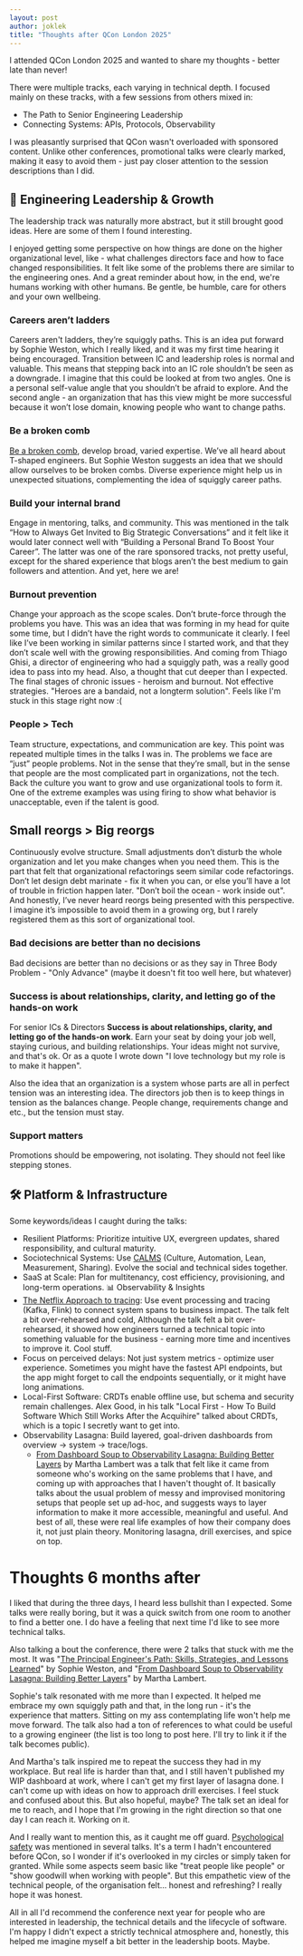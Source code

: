 ```yaml
---
layout: post
author: joklek
title: "Thoughts after QCon London 2025"
---
```

I attended QCon London 2025 and wanted to share my thoughts - better late than never!

There were multiple tracks, each varying in technical depth. I focused mainly on these tracks, with a few sessions from others mixed in:

* The Path to Senior Engineering Leadership
* Connecting Systems: APIs, Protocols, Observability

I was pleasantly surprised that QCon wasn't overloaded with sponsored content. Unlike other conferences, promotional talks were clearly marked, making it easy to avoid them - just pay closer attention to the session descriptions than I did.

## 🧠 Engineering Leadership & Growth
The leadership track was naturally more abstract, but it still brought good ideas. Here are some of them I found interesting.

I enjoyed getting some perspective on how things are done on the higher organizational level, like - what challenges directors face and how to face changed responsibilities. It felt like some of the problems there are similar to the engineering ones. And a great reminder about how, in the end, we're humans working with other humans. Be gentle, be humble, care for others and your own wellbeing.

### Careers aren’t ladders
Careers aren't ladders, they’re squiggly paths. This is an idea put forward by Sophie Weston, which I really liked, and it was my first time hearing it being encouraged. Transition between IC and leadership roles is normal and valuable. This means that stepping back into an IC role shouldn’t be seen as a downgrade. I imagine that this could be looked at from two angles. One is a personal self-value angle that you shouldn’t be afraid to explore. And the second angle - an organization that has this view might be more successful because it won’t lose domain, knowing people who want to change paths.

### Be a broken comb
[Be a broken comb](https://spin.atomicobject.com/broken-comb-people/), develop broad, varied expertise. We’ve all heard about T-shaped engineers. But Sophie Weston suggests an idea that we should allow ourselves to be broken combs. Diverse experience might help us in unexpected situations, complementing the idea of squiggly career paths.


### Build your internal brand 
Engage in mentoring, talks, and community. This was mentioned in the talk “How to Always Get Invited to Big Strategic Conversations” and it felt like it would later connect well with “Building a Personal Brand To Boost Your Career”. The latter was one of the rare sponsored tracks, not pretty useful, except for the shared experience that blogs aren’t the best medium to gain followers and attention. And yet, here we are!

### Burnout prevention
Change your approach as the scope scales. Don’t brute-force through the problems you have. This was an idea that was forming in my head for quite some time, but I didn’t have the right words to communicate it clearly. I feel like I’ve been working in similar patterns since I started work, and that they don’t scale well with the growing responsibilities. And coming from Thiago Ghisi, a director of engineering who had a squiggly path, was a really good idea to pass into my head. Also, a thought that cut deeper than I expected. The final stages of chronic issues - heroism and burnout. Not effective strategies. "Heroes are a bandaid, not a longterm solution". Feels like I'm stuck in this stage right now :(

### People > Tech
Team structure, expectations, and communication are key. This point was repeated multiple times in the talks I was in. The problems we face are “just” people problems. Not in the sense that they’re small, but in the sense that people are the most complicated part in organizations, not the tech. Back the culture you want to grow and use organizational tools to form it. One of the extreme examples was using firing to show what behavior is unacceptable, even if the talent is good.


## Small reorgs > Big reorgs
Continuously evolve structure. Small adjustments don’t disturb the whole organization and let you make changes when you need them. This is the part that felt that organizational refactorings seem similar code refactorings. Don’t let design debt marinate - fix it when you can, or else you’ll have a lot of trouble in friction happen later. "Don’t boil the ocean - work inside out". And honestly, I’ve never heard reorgs being presented with this perspective. I imagine it’s impossible to avoid them in a growing org, but I rarely registered them as this sort of organizational tool.

### Bad decisions are better than no decisions 
Bad decisions are better than no decisions or as they say in Three Body Problem - "Only Advance" (maybe it doesn't fit too well here, but whatever)

### Success is about relationships, clarity, and letting go of the hands-on work
For senior ICs & Directors **Success is about relationships, clarity, and letting go of the hands-on work**. Earn your seat by doing your job well, staying curious, and building relationships. Your ideas might not survive, and that's ok. Or as a quote I wrote down "I love technology but my role is to make it happen".

Also the idea that an organization is a system whose parts are all in perfect tension was an interesting idea. The directors job then is to keep things in tension as the balances change. People change, requirements change and etc., but the tension must stay.

### Support matters
Promotions should be empowering, not isolating. They should not feel like stepping stones.

## 🛠️ Platform & Infrastructure
Some keywords/ideas I caught during the talks:
* Resilient Platforms: Prioritize intuitive UX, evergreen updates, shared responsibility, and cultural maturity.
* Sociotechnical Systems: Use [CALMS](https://www.atlassian.com/devops/frameworks/calms-framework) (Culture, Automation, Lean, Measurement, Sharing). Evolve the social and technical sides together.
* SaaS at Scale: Plan for multitenancy, cost efficiency, provisioning, and long-term operations.
📊 Observability & Insights
* [The Netflix Approach to tracing](https://netflixtechblog.com/building-netflixs-distributed-tracing-infrastructure-bb856c319304): Use event processing and tracing (Kafka, Flink) to connect system spans to business impact. The talk felt a bit over-rehearsed and cold, Although the talk felt a bit over-rehearsed, it showed how engineers turned a technical topic into something valuable for the business - earning more time and incentives to improve it. Cool stuff.
* Focus on perceived delays: Not just system metrics - optimize user experience. Sometimes you might have the fastest API endpoints, but the app might forget to call the endpoints sequentially, or it might have long animations.
* Local-First Software: CRDTs enable offline use, but schema and security remain challenges. Alex Good, in his talk "Local First - How To Build Software Which Still Works After the Acquihire" talked about CRDTs, which is a topic I secretly want to get into.
* Observability Lasagna: Build layered, goal-driven dashboards from overview → system → trace/logs.
    * [From Dashboard Soup to Observability Lasagna: Building Better Layers](https://www.youtube.com/watch?v=rFBltLClyqA) by Martha Lambert was a talk that felt like it came from someone who's working on the same problems that I have, and coming up with approaches that I haven't thought of. It basically talks about the usual problem of messy and improvised monitoring setups that people set up ad-hoc, and suggests ways to layer information to make it more accessible, meaningful and useful. And best of all, these were real life examples of how their company does it, not just plain theory. Monitoring lasagna, drill exercises, and spice on top.


# Thoughts 6 months after
I liked that during the three days, I heard less bullshit than I expected. Some talks were really boring, but it was a quick switch from one room to another to find a better one. I do have a feeling that next time I'd like to see more technical talks.

Also talking a bout the conference, there were 2 talks that stuck with me the most. It was "[The Principal Engineer's Path: Skills, Strategies, and Lessons Learned](https://qconlondon.com/presentation/apr2025/principal-engineers-path-skills-strategies-and-lessons-learned)" by Sophie Weston, and "[From Dashboard Soup to Observability Lasagna: Building Better Layers](https://www.youtube.com/watch?v=rFBltLClyqA)" by Martha Lambert.

Sophie's talk resonated with me more than I expected. It helped me embrace my own squiggly path and that, in the long run - it's the experience that matters. Sitting on my ass contemplating life won't help me move forward. The talk also had a ton of references to what could be useful to a growing engineer (the list is too long to post here. I'll try to link it if the talk becomes public).

And Martha's talk inspired me to repeat the success they had in my workplace. But real life is harder than that, and I still haven't published my WIP dashboard at work, where I can't get my first layer of lasagna done. I can't come up with ideas on how to approach drill exercises. I feel stuck and confused about this. But also hopeful, maybe? The talk set an ideal for me to reach, and I hope that I'm growing in the right direction so that one day I can reach it. Working on it.

And I really want to mention this, as it caught me off guard. [Psychological safety](https://en.wikipedia.org/wiki/Psychological_safety) was mentioned in several talks. It's a term I hadn't encountered before QCon, so I wonder if it's overlooked in my circles or simply taken for granted. While some aspects seem basic like "treat people like people" or "show goodwill when working with people". But this empathetic view of the technical people, of the organisation felt... honest and refreshing? I really hope it was honest.

All in all I'd recommend the conference next year for people who are interested in leadership, the technical details and the lifecycle of software. I'm happy I didn't expect a strictly technical atmosphere and, honestly, this helped me imagine myself a bit better in the leadership boots. Maybe.